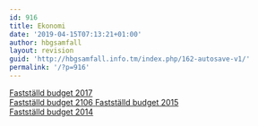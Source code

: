 ```yaml
---
id: 916
title: Ekonomi
date: '2019-04-15T07:13:21+01:00'
author: hbgsamfall
layout: revision
guid: 'http://hbgsamfall.info.tm/index.php/162-autosave-v1/'
permalink: '/?p=916'
---
```


[](http://www.hbgsamfall.win/wp-content/uploads/2017/02/Förslag-inkomststat-2016_Alt-1.pdf)

[Fastställd budget 2017](http://www.hbgsamfall.win/wp-content/uploads/2017/03/Utgifts-Inkomststat-Budget-år-2017.pdf)  
[Fastställd budget 2106](http://www.hbgsamfall.win/wp-content/uploads/2017/02/Förslag-inkomststat-2016_Alt-1.pdf)[  ](http://www.hbgsamfall.win/wp-content/uploads/2017/03/Utgifts-Inkomststat-Budget-år-2017.pdf)[Fastställd budget 2015](http://www.hbgsamfall.win/wp-content/uploads/2017/02/Förslag-inkomststat-2016_Alt-1.pdf)  
[Fastställd budget 2014](http://admin.hbgsamfall.win/wp-content/uploads/2014/03/Fastställd-budget-2014.pdf)[  ](http://www.hbgsamfall.win/wp-content/uploads/2017/03/Utgifts-Inkomststat-Budget-år-2017.pdf)
